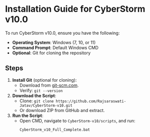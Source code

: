 # Installation Guide for CyberStorm v10.0

To run CyberStorm v10.0, ensure you have the following:

- **Operating System**: Windows (7, 10, or 11)
- **Command Prompt**: Default Windows CMD
- **Optional**: Git for cloning the repository

## Steps
1. **Install Git** (optional for cloning):
   - Download from [git-scm.com](https://git-scm.com/download/win).
   - Verify: `git --version`
2. **Download the Script**:
   - Clone: `git clone https://github.com/Rajsaraswati-Jatav/CyberStorm-v10.git`
   - Or download ZIP from GitHub and extract.
3. **Run the Script**:
   - Open CMD, navigate to `CyberStorm-v10/scripts`, and run:
     ```bash
     CyberStorm_v10_Full_Complete.bat
